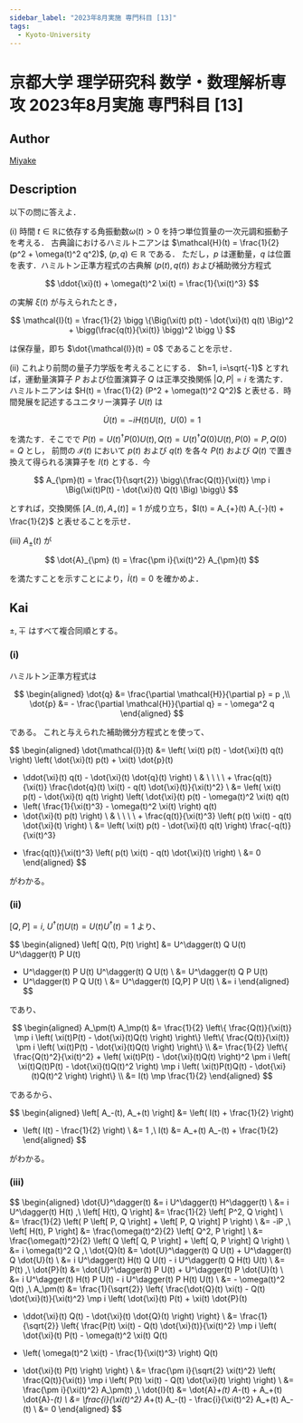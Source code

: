 ```yaml
---
sidebar_label: "2023年8月実施 専門科目 [13]"
tags:
  - Kyoto-University
---
```

# 京都大学 理学研究科 数学・数理解析専攻 2023年8月実施 専門科目 \[13\]

## **Author**
[Miyake](https://miyake.github.io/exams/index.html)

## **Description**
以下の問に答えよ．

(i) 時間 $t \in \mathbb{R}$に依存する角振動数$\omega(t)>0$ を持つ単位質量の一次元調和振動子を考える．
古典論におけるハミルトニアンは $\mathcal{H}(t) = \frac{1}{2} (p^2 + \omega(t)^2 q^2)$, $(p, q) \in \mathbb{R}$ である．
ただし，$p$ は運動量，$q$ は位置を表す．ハミルトン正準方程式の古典解 $(p(t), q(t))$ および補助微分方程式

$$
\ddot{\xi}(t) + \omega(t)^2 \xi(t) = \frac{1}{\xi(t)^3}
$$

の実解 $\xi(t)$ が与えられたとき，

$$
\mathcal{I}(t) = \frac{1}{2} \bigg \{\Big(\xi(t) p(t) - \dot{\xi}(t) q(t) \Big)^2 + \bigg(\frac{q(t)}{\xi(t)} \bigg)^2 \bigg \} 
$$

は保存量，即ち $\dot{\mathcal{I}}(t) = 0$  であることを示せ．

(ii) これより前問の量子力学版を考えることにする．
$h=1, i=\sqrt{-1}$ とすれば，運動量演算子 $P$ および位置演算子 $Q$ は正準交換関係 $|Q, P|=i$ を満たす．ハミルトニアンは $H(t) = \frac{1}{2} (P^2 + \omega(t)^2 Q^2)$ と表せる．時間発展を記述するユニタリー演算子 $U(t)$ は

$$
\dot{U}(t) = -i H(t) U(t), \ \ U(0) = 1
$$

を満たす．そこでで $P(t) = U(t)^{\dagger}P(0)U(t), Q(t) = U(t)^{\dagger}Q(0)U(t), P(0) =P, Q(0) = Q$ とし，
前問の $\mathcal{I}(t)$ において $p(t)$ および $q(t)$ を各々 $P(t)$ および $Q(t)$ で置き換えて得られる演算子を $I(t)$ とする．今

$$
A_{\pm}(t) = \frac{1}{\sqrt{2}} \bigg\{\frac{Q(t)}{\xi(t)} \mp i \Big(\xi(t)P(t) - \dot{\xi}(t) Q(t) \Big) \bigg\}
$$

とすれば，交換関係 $[A_{-}(t), A_{+}(t)] = 1$ が成り立ち，$I(t) = A_{+}(t) A_{-}(t) + \frac{1}{2}$ と表せることを示せ．

(iii) $A_{\pm}(t)$ が

$$
\dot{A}_{\pm} (t) = \frac{\pm i}{\xi(t)^2} A_{\pm}(t)
$$

を満たすことを示すことにより，$\dot{I}(t) = 0$ を確かめよ．

## **Kai**
$\pm, \mp$ はすべて複合同順とする。

### (i)
ハミルトン正準方程式は

$$
\begin{aligned}
\dot{q}
&= \frac{\partial \mathcal{H}}{\partial p}
= p
,\\
\dot{p}
&= - \frac{\partial \mathcal{H}}{\partial q}
= - \omega^2 q
\end{aligned}
$$

である。
これと与えられた補助微分方程式とを使って、

$$
\begin{aligned}
\dot{\mathcal{I}}(t)
&= \left( \xi(t) p(t) - \dot{\xi}(t) q(t) \right)
\left( \dot{\xi}(t) p(t) + \xi(t) \dot{p}(t)
- \ddot{\xi}(t) q(t) - \dot{\xi}(t) \dot{q}(t) \right)
\\
& \ \ \ \ + \frac{q(t)}{\xi(t)}
\frac{\dot{q}(t) \xi(t) - q(t) \dot{\xi}(t)}{\xi(t)^2}
\\
&= \left( \xi(t) p(t) - \dot{\xi}(t) q(t) \right)
\left( \dot{\xi}(t) p(t) - \omega(t)^2 \xi(t) q(t)
- \left( \frac{1}{\xi(t)^3} - \omega(t)^2 \xi(t) \right) q(t)
- \dot{\xi}(t) p(t) \right)
\\
& \ \ \ \ + \frac{q(t)}{\xi(t)^3}
\left( p(t) \xi(t) - q(t) \dot{\xi}(t) \right)
\\
&= \left( \xi(t) p(t) - \dot{\xi}(t) q(t) \right) \frac{-q(t)}{\xi(t)^3}
+ \frac{q(t)}{\xi(t)^3}
\left( p(t) \xi(t) - q(t) \dot{\xi}(t) \right)
\\
&= 0
\end{aligned}
$$

がわかる。

### (ii)
$[Q,P]=i, \ U^\dagger(t)U(t) = U(t)U^\dagger(t) = 1$ より、

$$
\begin{aligned}
\left[ Q(t), P(t) \right]
&= U^\dagger(t) Q U(t) U^\dagger(t) P U(t)
- U^\dagger(t) P U(t) U^\dagger(t) Q U(t)
\\
&= U^\dagger(t) Q P U(t)
- U^\dagger(t) P Q U(t)
\\
&= U^\dagger(t) [Q,P] P U(t)
\\
&= i
\end{aligned}
$$

であり、

$$
\begin{aligned}
A_\pm(t) A_\mp(t)
&= \frac{1}{2} \left\{
\frac{Q(t)}{\xi(t)} \mp i \left( \xi(t)P(t) - \dot{\xi}(t)Q(t) \right)
\right\} \left\{
\frac{Q(t)}{\xi(t)} \pm i \left( \xi(t)P(t) - \dot{\xi}(t)Q(t) \right)
\right\}
\\
&= \frac{1}{2} \left\{
\frac{Q(t)^2}{\xi(t)^2} + \left( \xi(t)P(t) - \dot{\xi}(t)Q(t) \right)^2
\pm i \left( \xi(t)Q(t)P(t) - \dot{\xi}(t)Q(t)^2 \right)
\mp i \left( \xi(t)P(t)Q(t) - \dot{\xi}(t)Q(t)^2 \right)
\right\}
\\
&= I(t) \mp \frac{1}{2}
\end{aligned}
$$

であるから、

$$
\begin{aligned}
\left[ A_-(t), A_+(t) \right]
&= \left( I(t) + \frac{1}{2} \right)
- \left( I(t) - \frac{1}{2} \right)
\\
&= 1
,\\
I(t)
&= A_+(t) A_-(t) + \frac{1}{2}
\end{aligned}
$$

がわかる。

### (iii)

$$
\begin{aligned}
\dot{U}^\dagger(t)
&= i U^\dagger(t) H^\dagger(t)
\\
&= i U^\dagger(t) H(t)
,\\
\left[ H(t), Q \right]
&= \frac{1}{2} \left[ P^2, Q \right]
\\
&= \frac{1}{2} \left( P \left[ P, Q \right] + \left[ P, Q \right] P \right)
\\
&= -iP
,\\
\left[ H(t), P \right]
&= \frac{\omega(t)^2}{2} \left[ Q^2, P \right]
\\
&= \frac{\omega(t)^2}{2}
\left( Q \left[ Q, P \right] + \left[ Q, P \right] Q \right)
\\
&= i \omega(t)^2 Q
,\\
\dot{Q}(t)
&= \dot{U}^\dagger(t) Q U(t) + U^\dagger(t) Q \dot{U}(t)
\\
&= i U^\dagger(t) H(t) Q U(t) - i U^\dagger(t) Q H(t) U(t)
\\
&= P(t)
,\\
\dot{P}(t)
&= \dot{U}^\dagger(t) P U(t) + U^\dagger(t) P \dot{U}(t)
\\
&= i U^\dagger(t) H(t) P U(t) - i U^\dagger(t) P H(t) U(t)
\\
&= - \omega(t)^2 Q(t)
,\\
A_\pm(t)
&= \frac{1}{\sqrt{2}} \left\{
\frac{\dot{Q}(t) \xi(t) - Q(t) \dot{\xi}(t)}{\xi(t)^2}
\mp i \left( \dot{\xi}(t) P(t) + \xi(t) \dot{P}(t)
- \ddot{\xi}(t) Q(t) - \dot{\xi}(t) \dot{Q}(t) \right)
\right\}
\\
&= \frac{1}{\sqrt{2}} \left\{
\frac{P(t) \xi(t) - Q(t) \dot{\xi}(t)}{\xi(t)^2}
\mp i \left( \dot{\xi}(t) P(t) - \omega(t)^2 \xi(t) Q(t)
+ \left( \omega(t)^2 \xi(t) - \frac{1}{\xi(t)^3} \right) Q(t)
- \dot{\xi}(t) P(t) \right)
\right\}
\\
&= \frac{\pm i}{\sqrt{2} \xi(t)^2}
\left( \frac{Q(t)}{\xi(t)}
\mp i \left( P(t) \xi(t) - Q(t) \dot{\xi}(t) \right) \right)
\\
&= \frac{\pm i}{\xi(t)^2} A_\pm(t)
,\\
\dot{I}(t)
&= \dot{A}_+(t) A_-(t) + A_+(t) \dot{A}_-(t)
\\
&= \frac{i}{\xi(t)^2} A_+(t) A_-(t) - \frac{i}{\xi(t)^2} A_+(t) A_-(t)
\\
&= 0
\end{aligned}
$$
